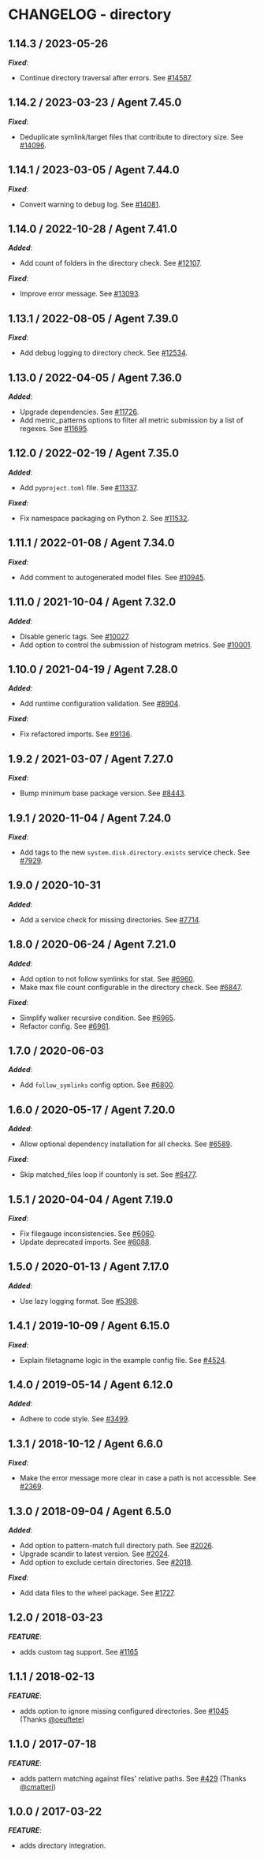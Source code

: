 # CHANGELOG - directory

## 1.14.3 / 2023-05-26

***Fixed***: 

* Continue directory traversal after errors. See [#14587](https://github.com/DataDog/integrations-core/pull/14587).


## 1.14.2 / 2023-03-23 / Agent 7.45.0

***Fixed***: 

* Deduplicate symlink/target files that contribute to directory size. See [#14096](https://github.com/DataDog/integrations-core/pull/14096).


## 1.14.1 / 2023-03-05 / Agent 7.44.0

***Fixed***: 

* Convert warning to debug log. See [#14081](https://github.com/DataDog/integrations-core/pull/14081).


## 1.14.0 / 2022-10-28 / Agent 7.41.0

***Added***: 

* Add count of folders in the directory check. See [#12107](https://github.com/DataDog/integrations-core/pull/12107).

***Fixed***: 

* Improve error message. See [#13093](https://github.com/DataDog/integrations-core/pull/13093).


## 1.13.1 / 2022-08-05 / Agent 7.39.0

***Fixed***: 

* Add debug logging to directory check. See [#12534](https://github.com/DataDog/integrations-core/pull/12534).


## 1.13.0 / 2022-04-05 / Agent 7.36.0

***Added***: 

* Upgrade dependencies. See [#11726](https://github.com/DataDog/integrations-core/pull/11726).
* Add metric_patterns options to filter all metric submission by a list of regexes. See [#11695](https://github.com/DataDog/integrations-core/pull/11695).


## 1.12.0 / 2022-02-19 / Agent 7.35.0

***Added***: 

* Add `pyproject.toml` file. See [#11337](https://github.com/DataDog/integrations-core/pull/11337).

***Fixed***: 

* Fix namespace packaging on Python 2. See [#11532](https://github.com/DataDog/integrations-core/pull/11532).


## 1.11.1 / 2022-01-08 / Agent 7.34.0

***Fixed***: 

* Add comment to autogenerated model files. See [#10945](https://github.com/DataDog/integrations-core/pull/10945).


## 1.11.0 / 2021-10-04 / Agent 7.32.0

***Added***: 

* Disable generic tags. See [#10027](https://github.com/DataDog/integrations-core/pull/10027).
* Add option to control the submission of histogram metrics. See [#10001](https://github.com/DataDog/integrations-core/pull/10001).


## 1.10.0 / 2021-04-19 / Agent 7.28.0

***Added***: 

* Add runtime configuration validation. See [#8904](https://github.com/DataDog/integrations-core/pull/8904).

***Fixed***: 

* Fix refactored imports. See [#9136](https://github.com/DataDog/integrations-core/pull/9136).


## 1.9.2 / 2021-03-07 / Agent 7.27.0

***Fixed***: 

* Bump minimum base package version. See [#8443](https://github.com/DataDog/integrations-core/pull/8443).


## 1.9.1 / 2020-11-04 / Agent 7.24.0

***Fixed***: 

* Add tags to the new `system.disk.directory.exists` service check. See [#7929](https://github.com/DataDog/integrations-core/pull/7929).


## 1.9.0 / 2020-10-31

***Added***: 

* Add a service check for missing directories. See [#7714](https://github.com/DataDog/integrations-core/pull/7714).


## 1.8.0 / 2020-06-24 / Agent 7.21.0

***Added***: 

* Add option to not follow symlinks for stat. See [#6960](https://github.com/DataDog/integrations-core/pull/6960).
* Make max file count configurable in the directory check. See [#6847](https://github.com/DataDog/integrations-core/pull/6847).

***Fixed***: 

* Simplify walker recursive condition. See [#6965](https://github.com/DataDog/integrations-core/pull/6965).
* Refactor config. See [#6961](https://github.com/DataDog/integrations-core/pull/6961).


## 1.7.0 / 2020-06-03

***Added***: 

* Add `follow_symlinks` config option. See [#6800](https://github.com/DataDog/integrations-core/pull/6800).


## 1.6.0 / 2020-05-17 / Agent 7.20.0

***Added***: 

* Allow optional dependency installation for all checks. See [#6589](https://github.com/DataDog/integrations-core/pull/6589).

***Fixed***: 

* Skip matched_files loop if countonly is set. See [#6477](https://github.com/DataDog/integrations-core/pull/6477).


## 1.5.1 / 2020-04-04 / Agent 7.19.0

***Fixed***: 

* Fix filegauge inconsistencies. See [#6060](https://github.com/DataDog/integrations-core/pull/6060).
* Update deprecated imports. See [#6088](https://github.com/DataDog/integrations-core/pull/6088).


## 1.5.0 / 2020-01-13 / Agent 7.17.0

***Added***: 

* Use lazy logging format. See [#5398](https://github.com/DataDog/integrations-core/pull/5398).


## 1.4.1 / 2019-10-09 / Agent 6.15.0

***Fixed***: 

* Explain filetagname logic in the example config file. See [#4524](https://github.com/DataDog/integrations-core/pull/4524).


## 1.4.0 / 2019-05-14 / Agent 6.12.0

***Added***: 

* Adhere to code style. See [#3499](https://github.com/DataDog/integrations-core/pull/3499).


## 1.3.1 / 2018-10-12 / Agent 6.6.0

***Fixed***: 

* Make the error message more clear in case a path is not accessible. See [#2369](https://github.com/DataDog/integrations-core/pull/2369).


## 1.3.0 / 2018-09-04 / Agent 6.5.0

***Added***: 

* Add option to pattern-match full directory path. See [#2026](https://github.com/DataDog/integrations-core/pull/2026).
* Upgrade scandir to latest version. See [#2024](https://github.com/DataDog/integrations-core/pull/2024).
* Add option to exclude certain directories. See [#2018](https://github.com/DataDog/integrations-core/pull/2018).

***Fixed***: 

* Add data files to the wheel package. See [#1727](https://github.com/DataDog/integrations-core/pull/1727).


## 1.2.0 / 2018-03-23

***FEATURE***: 

* adds custom tag support. See [#1165](https://github.com/DataDog/integrations-core/pull/1165)


## 1.1.1 / 2018-02-13

***FEATURE***: 

* adds option to ignore missing configured directories. See [#1045](https://github.com/DataDog/integrations-core/issues/1045) (Thanks [@oeuftete](https://github.com/oeuftete))


## 1.1.0 / 2017-07-18

***FEATURE***: 

* adds pattern matching against files' relative paths. See [#429](https://github.com/DataDog/integrations-core/issues/429) (Thanks [@cmatteri](https://github.com/cmatteri))


## 1.0.0 / 2017-03-22

***FEATURE***: 

* adds directory integration.

